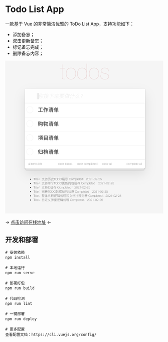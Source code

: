 # Todo List App

一款基于 Vue 的非常简洁优雅的 ToDo List App，支持功能如下：

- 添加备忘；
- 双击更新备忘；
- 标记备忘完成；
- 删除备忘内容；

![应用截图示例](./src/assets/sample.png)

-> [点击访问在线地址](https://zhuifengshen.github.io/todo-list-app/) <-

## 开发和部署

```
# 安装依赖
npm install

# 本地运行
npm run serve

# 部署打包
npm run build

# 代码检测
npm run lint

# 一键部署
npm run deploy

# 更多配置
查看配置文档：https://cli.vuejs.org/config/
```
